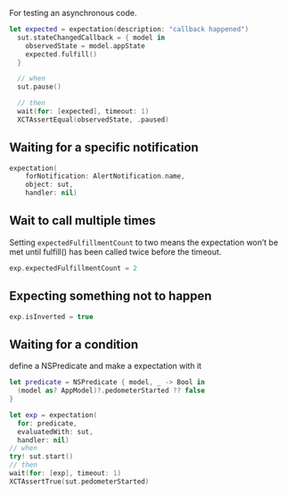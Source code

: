For testing an asynchronous code.
```Swift 
let expected = expectation(description: "callback happened")
  sut.stateChangedCallback = { model in
    observedState = model.appState
    expected.fulfill()
  }

  // when
  sut.pause()

  // then
  wait(for: [expected], timeout: 1)
  XCTAssertEqual(observedState, .paused)
```
## Waiting for a specific notification
``` Swift
expectation(
    forNotification: AlertNotification.name,
    object: sut,
    handler: nil)
```
## Wait to call multiple times
Setting `expectedFulfillmentCount` to two means the expectation won’t be met until fulfill() has been called twice before the timeout.
```Swift 
exp.expectedFulfillmentCount = 2
```
## Expecting something not to happen
``` Swift
exp.isInverted = true
```
## Waiting for a condition
define a NSPredicate and make a expectation with it
``` Swift
let predicate = NSPredicate { model, _ -> Bool in
  (model as? AppModel)?.pedometerStarted ?? false
}

let exp = expectation(
  for: predicate,
  evaluatedWith: sut,
  handler: nil)
// when
try! sut.start()
// then
wait(for: [exp], timeout: 1)
XCTAssertTrue(sut.pedometerStarted)
```
